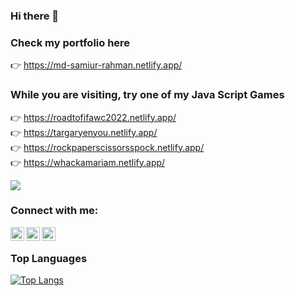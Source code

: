 ### Hi there 👋

### Check my portfolio here

👉 https://md-samiur-rahman.netlify.app/

### While you are visiting, try one of my Java Script Games
 👉 https://roadtofifawc2022.netlify.app/ <br/>
 👉 https://targaryenyou.netlify.app/ <br/>
 👉 https://rockpaperscissorsspock.netlify.app/ <br/>
 👉 https://whackamariam.netlify.app/ <br/>

![](https://komarev.com/ghpvc/?username=scottishsummer98&label=PROFILE+VIEWS)

### Connect with me:

[<img align="left" alt="linkedinsvg" width="22px" text_color="white" src="https://upload.wikimedia.org/wikipedia/commons/8/81/LinkedIn_icon.svg" />][linkedin] [<img align="left" alt="facebooksvg" width="22px" text_color="white" src="https://upload.wikimedia.org/wikipedia/commons/1/1b/Facebook_icon.svg" />][facebook] [<img align="left" alt="twittersvg" width="22px" text_color="white" src="https://upload.wikimedia.org/wikipedia/commons/4/4f/Twitter-logo.svg" />][twitter]

<br />

### Top Languages

[![Top Langs](https://github-readme-stats.vercel.app/api/top-langs/?username=scottishsummer98&langs_count=10&layout=compact&bg_color=000000&text_color=feff89&show_icons=true&title_color=black&icon_color=white&hide=css,html,blade,scss,shell,procfile)](https://github.com/scottishsummer98)

[linkedin]: https://www.linkedin.com/in/scottishsummer/
[facebook]: https://www.facebook.com/samiur.rahman.39982631/
[twitter]: https://twitter.com/
